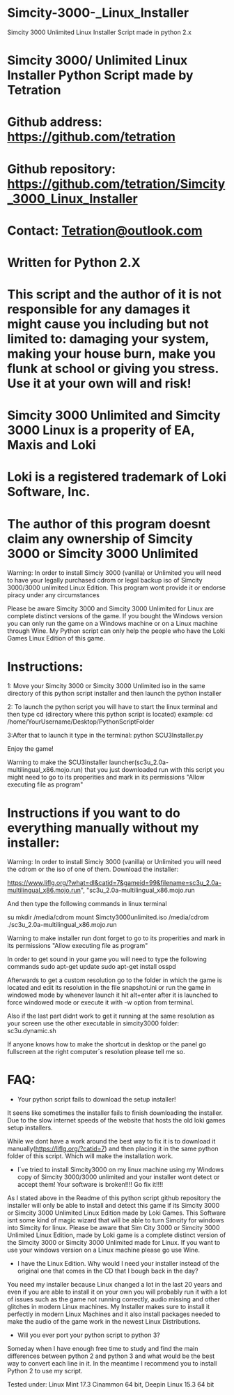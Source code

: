 # Simcity-3000-_Linux_Installer
Simcity 3000 Unlimited Linux Installer Script made in python 2.x

# Simcity 3000/ Unlimited Linux Installer Python Script made by Tetration


# Github address: https://github.com/tetration


# Github repository: https://github.com/tetration/Simcity_3000_Linux_Installer


# Contact: Tetration@outlook.com
# Written for Python 2.X


# This script and the author of it is not responsible for any damages it might cause you including but not limited to: damaging your system, making your house burn, make you flunk at school or giving you stress. Use it at your own will and risk!

# Simcity 3000 Unlimited and Simcity 3000 Linux is a properity of EA, Maxis and Loki 
# Loki is a registered trademark of Loki Software, Inc.
# The author of this program doesnt claim any ownership of Simcity 3000 or Simcity 3000 Unlimited


Warning: In order to install Simciy 3000 (vanilla) or Unlimited you will need to have your legally purchased cdrom or legal backup iso of Simcity 3000/3000 unlimited Linux Edition. This program wont provide it or endorse piracy under any circumstances

Please be aware Simcity 3000 and Simcity 3000 Unlimited for Linux are complete distinct versions of the game. If you bought the Windows version you can only run the game on a Windows machine or on a Linux machine through Wine. My Python script can only help the people who have the Loki Games Linux Edition of this game.

# Instructions:

1: Move your Simcity 3000 or Simcity 3000 Unlimited iso in the same directory of this python script installer and then launch the python installer

2: To launch the python script you will have to start the linux terminal and then type cd (directory where this python script is located) example: cd /home/YourUsername/Desktop/PythonScriptFolder 

3:After that to launch it type in the terminal: python SCU3Installer.py

Enjoy the game!


Warning to make the SCU3installer launcher(sc3u_2.0a-multilingual_x86.mojo.run) that you just downloaded run with this script you might need to go to its properities and mark in its permissions "Allow executing file as program"




# Instructions if you want to do everything manually without my installer:

Warning: In order to install Simciy 3000 (vanilla) or Unlimited you will need the cdrom or the iso of one of them.
Download the installer:

https://www.liflg.org/?what=dl&catid=7&gameid=99&filename=sc3u_2.0a-multilingual_x86.mojo.run", "sc3u_2.0a-multilingual_x86.mojo.run


And then type the following commands in linux terminal

su 
mkdir /media/cdrom 
mount Simcty3000unlimited.iso /media/cdrom
./sc3u_2.0a-multilingual_x86.mojo.run


Warning to make installer run dont forget to go to its properities and mark in its permissions "Allow executing file as program"

In order to get sound in your game you will need to type the following commands
sudo apt-get update
sudo apt-get install osspd




Afterwards to get a custom resolution go to the folder in which the game is located and edit its resolution in the file snapshot.ini or run the game in windowed mode by whenever launch it hit alt+enter after it is launched to force windowed mode or execute it with -w option from terminal.

Also if the last part didnt work to get it running at the same resolution as your screen use the other executable in simcity3000 folder: sc3u.dynamic.sh

If anyone knows how to make the shortcut in desktop or the panel go fullscreen at the right computer´s resolution please tell me so.


# FAQ:
- Your python script fails to download the setup installer!

It seens like sometimes the installer fails to finish downloading the installer. Due to the slow internet speeds of the website that hosts the old loki games setup installers.

While we dont have a work around the best way to fix it is to download it manually(https://liflg.org/?catid=7) and then placing it in the same python folder of this script. Which will make the installation work.

- I´ve tried to install Simcity3000 on my linux machine using my Windows copy of Simcity 3000/3000 unlimited and your installer wont detect or accept them! Your software is broken!!!! Go fix it!!!!

As I stated above in the Readme of this python script github repository the installer will only be able to install and detect this game if its Simcity 3000 or Simcity 3000 Unlimited Linux Edition made by Loki Games. This Software isnt some kind of magic wizard that will be able to turn Simcity for windows into Simcity for linux. Please be aware that Sim City 3000 or Simcity 3000 Unlimited Linux Edition, made by Loki game is a complete distinct version of the Simcity 3000 or Simcity 3000 Unlimited made for Linux. If you want to use your windows version on a Linux machine please go use Wine.

- I have the Linux Edition. Why would I need your installer instead of the original one that comes in the CD that I bough back in the day?

You need my installer because Linux changed a lot in the last 20 years and even if you are able to install it on your own you will probably run it with a lot of issues such as the game not running correctly, audio missing and other glitches in modern Linux machines. My Installer makes sure to install it perfectly in modern Linux Machines and it also install packages needed to make the audio of the game work in the newest Linux Distributions.

- Will you ever port your python script to python 3?

 Someday when I have enough free time to study and find the main differences between python 2 and python 3 and what would be the best way to convert each line in it. In the meantime I recommend you to install Python 2 to use my script. 


Tested under: Linux Mint 17.3 Cinammon 64 bit, Deepin Linux 15.3 64 bit
